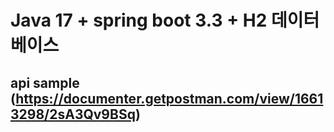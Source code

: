 # Java 17 + spring boot 3.3 + H2 데이터베이스

## api sample (https://documenter.getpostman.com/view/16613298/2sA3Qv9BSq)
